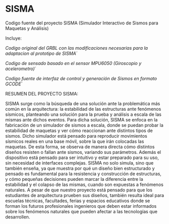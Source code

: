 # SISMA
Codigo fuente del proyecto SISMA (Simulador Interactivo de Sismos para Maquetas y Análisis)

Incluye:

*Codigo original del GRBL con las modificaciones necesarias para la adaptacion al prototipo de SISMA´*

*Codigo de sensado basado en el sensor MPU6050 (Giroscopio y acelerometro)´*

*Codigo fuente de interfaz de control y generación de Sismos en formato GCODE´*



RESUMEN DEL PROYECTO SISMA:

SISMA surge como la búsqueda de una solución ante la problemática más común en la arquitectura: la estabilidad de las estructuras ante fenómenos sísmicos, planteando una solución para la prueba y análisis a escala de las mismas ante dichos eventos.
Para dicha solución, SISMA se enfoca en la fabricación de un simulador de sismos a escala, donde se puedan probar la estabilidad de maquetas y ver cómo reaccionan ante distintos tipos de sismos. Dicho simulador está pensado para reproducir movimientos sísmicos reales en una base móvil, sobre la que irán colocadas las maquetas. De esta forma, se observa de manera directa cómo distintos diseños resisten o fallan ante sismos, variando sus parámetros. Además el dispositivo está pensado para ser intuitivo y estar preparado para su uso, sin necesidad de interfaces complejas.
SISMA no solo simula, sino que también enseña, ya que muestra por qué un diseño bien estructurado y pensado es fundamental para la resistencia y construcción de estructuras, y cómo pequeñas decisiones pueden marcar la diferencia entre la estabilidad y el colapso de las mismas, cuando son expuestas a fenómenos naturales.
A pesar de que nuestro proyecto está pensado para que los estudiantes de arquitectura prueben sus diseños, también resulta ideal para escuelas técnicas, facultades, ferias y espacios educativos donde se forman los futuros profesionales ingenieros que deben estar informados sobre los fenómenos naturales que pueden afectar a las tecnologías que desarrollen.
